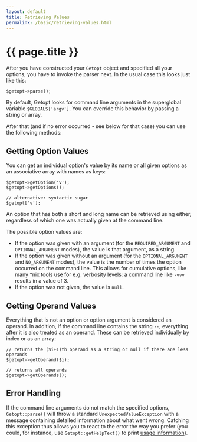 ```yaml
---
layout: default
title: Retrieving Values
permalink: /basic/retrieving-values.html
---
```

# {{ page.title }}

After you have constructed your `Getopt` object and specified all your options, you have to invoke the parser
next. In the usual case this looks just like this:

```php?start_inline=true
$getopt->parse();
```

By default, Getopt looks for command line arguments in the superglobal variable `$GLOBALS['argv']`. You can override
this behavior by passing a string or array.

After that (and if no error occurred - see below for that case) you can use the following methods:

## Getting Option Values

You can get an individual option's value by its name or all given options as an associative array with names as keys:

```php?start_inline=true
$getopt->getOption('v');
$getopt->getOptions();

// alternative: syntactic sugar
$getopt['v'];
```

An option that has both a short and long name can be retrieved using either, regardless of which one was actually given
at the command line.

The possible option values are:

 - If the option was given with an argument (for the `REQUIRED_ARGUMENT` and `OPTIONAL_ARGUMENT` modes),
the value is that argument, as a string.
 - If the option was given without an argument (for the `OPTIONAL_ARGUMENT` and `NO_ARGUMENT` modes),
the value is the number of times the option occurred on the command line. This allows for cumulative options,
like many *nix tools use for e.g. verbosity levels: a command line like `-vvv` results in a value of&nbsp;3.
 - If the option was not given, the value is `null`.

## Getting Operand Values

Everything that is not an option or option argument is considered an operand. In addition, if the command line contains
the string ` -- `, everything after it is also treated as an operand. These can be retrieved individually
by index or as an array:

```php?start_inline=true
// returns the ($i+1)th operand as a string or null if there are less operands
$getopt->getOperand($i);

// returns all operands
$getopt->getOperands();
```

## Error Handling

If the command line arguments do not match the specified options, `Getopt::parse()` will throw a standard
`UnexpectedValueException` with a message containing detailed information about what went wrong. Catching
this exception thus allows you to react to the error the way you prefer (you could, for instance, use
`Getopt::getHelpText()` to print [usage information](usage-information.md)).
